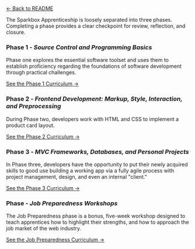 [← Back to README](/README.md)

The Sparkbox Apprenticeship is loosely separated into three phases. Completing a phase provides a clear checkpoint for review, reflection, and closure.

### Phase 1 - *Source Control and Programming Basics*
Phase one explores the essential software toolset and uses them to establish proficiency regarding the foundations of software development through practical challenges.

[See the Phase 1 Curriculum →][]

### Phase 2 - *Frontend Development: Markup, Style, Interaction, and Preprocessing*
During Phase two, developers work with HTML and CSS to implement a product card layout.

[See the Phase 2 Curriculum →][]

### Phase 3 - *MVC Frameworks, Databases, and Personal Projects*
In Phase three, developers have the opportunity to put their newly acquired skills to good use building a working app via a fully agile process with project management, design, and even an internal "client."

[See the Phase 3 Curriculum →][]

### Phase - *Job Preparedness Workshops*
The Job Preparedness phase is a bonus, five-week workshop designed to teach apprentices how to highlight their strengths, and how to approach the job market of the web industry.

[See the Job Preparedness Curriculum →][]

[See the Phase 1 Curriculum →]: phases/1-programming.md
[See the Phase 2 Curriculum →]: phases/2-frontend.md
[See the Phase 3 Curriculum →]: phases/3-project.md
[See the Job Preparedness Curriculum →]: phases/job-preparedness.md
